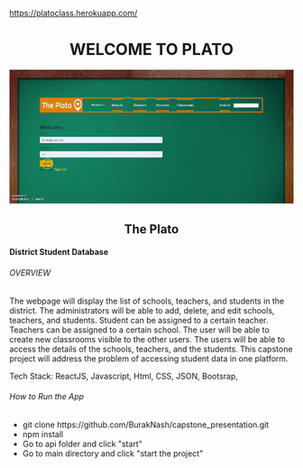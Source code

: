 https://platoclass.herokuapp.com/

<center><h1>WELCOME TO PLATO</h1></center>



![alt text](readme.gif)





</div>

<div>

<center><h2>The Plato</h2></center>
<h4>District Student Database</h4>

<h6>OVERVIEW</h6>
<p>
The webpage will display the list of schools, teachers, and students in the district. The administrators will be able to add, delete, and edit schools, teachers, and students. Student can be assigned to a certain teacher. Teachers can be assigned to a certain school. The user will be able to create new classrooms visible to the other users. The users will be able to access the details of the schools, teachers, and the students. 
This capstone project will address the problem of accessing  student data in one platform. 
</p>

<p>Tech Stack: ReactJS, Javascript, Html, CSS, JSON, Bootsrap, </p>

</div>

<div>

<h6>How to Run the App</h6>
<ul>
<li>git clone https://github.com/BurakNash/capstone_presentation.git</li>
<li>npm install</li>
<li>Go to api folder and click "start"</li>
<li>Go to main directory and click "start the project"</li>
</ul>

</div>

